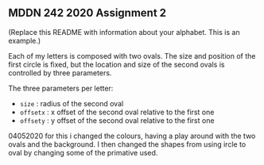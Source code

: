 ## MDDN 242 2020 Assignment 2

(Replace this README with information about your alphabet. This is an example.)

Each of my letters is composed with two ovals. The size and position of the first circle is fixed, but the location and size of the second ovals is controlled by three parameters.

The three parameters per letter:
  * `size` : radius of the second oval
  * `offsetx` : x offset of the second oval relative to the first one
  * `offsety` : y offset of the second oval relative to the first one

04052020 for this  i changed the colours, having a play around with the two ovals and the background. I then changed the shapes from using ircle to oval by changing some of the primative used. 
